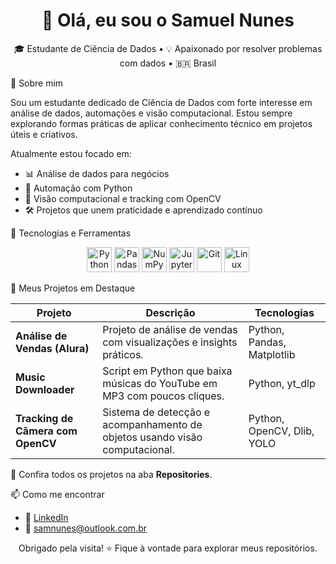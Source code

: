 <h1 align="center">👋 Olá, eu sou o Samuel Nunes</h1>
<p align="center">
  🎓 Estudante de Ciência de Dados • 💡 Apaixonado por resolver problemas com dados • 🇧🇷 Brasil
</p>

🧠 Sobre mim

Sou um estudante dedicado de Ciência de Dados com forte interesse em análise de dados, automações e visão computacional. Estou sempre explorando formas práticas de aplicar conhecimento técnico em projetos úteis e criativos.

Atualmente estou focado em:

- 📊 Análise de dados para negócios
- 🤖 Automação com Python
- 🎥 Visão computacional e tracking com OpenCV
- 🛠️ Projetos que unem praticidade e aprendizado contínuo

💼 Tecnologias e Ferramentas

<div align="center">
  <img src="https://cdn.jsdelivr.net/gh/devicons/devicon/icons/python/python-original.svg" height="40" alt="Python" />
  <img src="https://cdn.jsdelivr.net/gh/devicons/devicon/icons/pandas/pandas-original.svg" height="40" alt="Pandas" />
  <img src="https://cdn.jsdelivr.net/gh/devicons/devicon/icons/numpy/numpy-original.svg" height="40" alt="NumPy" />
  <img src="https://cdn.jsdelivr.net/gh/devicons/devicon/icons/jupyter/jupyter-original.svg" height="40" alt="Jupyter" />
  <img src="https://cdn.jsdelivr.net/gh/devicons/devicon/icons/git/git-original.svg" height="40" alt="Git" />
  <img src="https://cdn.jsdelivr.net/gh/devicons/devicon/icons/linux/linux-original.svg" height="40" alt="Linux" />
</div>

📂 Meus Projetos em Destaque

| Projeto | Descrição | Tecnologias |
|--------|-----------|-------------|
| **Análise de Vendas (Alura)** | Projeto de análise de vendas com visualizações e insights práticos. | Python, Pandas, Matplotlib |
| **Music Downloader** | Script em Python que baixa músicas do YouTube em MP3 com poucos cliques. | Python, yt_dlp |
| **Tracking de Câmera com OpenCV** | Sistema de detecção e acompanhamento de objetos usando visão computacional. | Python, OpenCV, Dlib, YOLO |

🔗 Confira todos os projetos na aba **Repositories**.

📫 Como me encontrar

- 💼 [LinkedIn](https://www.linkedin.com/in/samuel-roberto-silva/)
- 📧 samnunes@outlook.com.br

<p align="center">
  Obrigado pela visita! ⭐ Fique à vontade para explorar meus repositórios.
</p>
